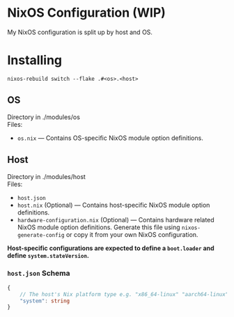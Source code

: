 # NixOS Configuration (WIP)

My NixOS configuration is split up by host and OS.

# Installing

```
nixos-rebuild switch --flake .#<os>.<host>
``` 

## OS

Directory in ./modules/os  
Files:
* `os.nix` — Contains OS-specific NixOS module option definitions.

## Host

Directory in ./modules/host  
Files:  
* `host.json`
* `host.nix` (Optional) — Contains host-specific NixOS module option definitions.
* `hardware-configuration.nix` (Optional) — Contains hardware related NixOS module option definitions. Generate this file using `nixos-generate-config` or copy it from your own NixOS configuration.  

**Host-specific configurations are expected to define a `boot.loader` and define `system.stateVersion`.**

### `host.json` Schema

```ts
{
    // The host's Nix platform type e.g. "x86_64-linux" "aarch64-linux".
    "system": string
}
```